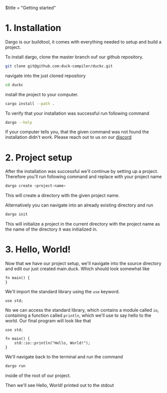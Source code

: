 $title = "Getting started"

# 1. Installation
Dargo is our buildtool, it comes with everything needed to setup and build a project.

To install dargo, clone the master branch ouf our github repository.

```sh
git clone git@github.com:duck-compiler/duckc.git
```

navigate into the just cloned repository

```sh
cd duckc
```

install the project to your computer.

```sh
cargo install --path .
```

To verify that your installation was successful run following command
```sh
dargo --help
```

If your computer tells you, that the given command was not found the installation didn't work. Please reach out to us on our [discord](todo)

# 2. Project setup

After the installation was successful we'll continue by setting up a project. Therefore you'll run following command and replace <project-name> with your project name
```sh
dargo create <project-name>
```
This will create a directory with the given project name.

Alternatively you can navigate into an already existing directory and run
```sh
dargo init
```
This will initialize a project in the current directory with the project name as the name of the directory it was initialized in.

# 3. Hello, World!
Now that we have our project setup, we'll navigate into the source directory and edit our just created main.duck. Which should look somewhat like

```duck
fn main() {
}
```

We'll import the standard library using the `use` keyword.

```duck
use std;
```

No we can access the standard library, which contains a module called `io`, containing a function called `println`, which we'll use to say hello to the world.
Our final program will look like that

```duck
use std;

fn main() {
    std::io::println("Hello, World!");
}
```

We'll navigate back to the terminal and run the command
```sh
dargo run
```
inside of the root of our project.

Then we'll see Hello, World! printed out to the stdout
